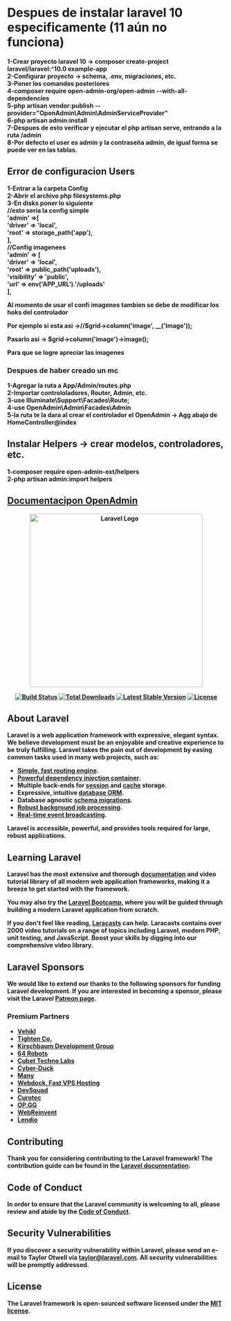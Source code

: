 <h1>Despues de instalar laravel 10 especificamente <strong>(11 aún no funciona)<strong></h1>

1-Crear proyecto laravel 10 -> composer create-project laravel/laravel:^10.0 example-app <br>
2-Configurar proyecto -> schema, .env, migraciones, etc. <br>
3-Poner los comandos posteriores <br>
4-composer require open-admin-org/open-admin --with-all-dependencies <br>
5-php artisan vendor:publish --provider="OpenAdmin\Admin\AdminServiceProvider" <br>
6-php artisan admin:install <br>
7-Despues de esto verificar y ejecutar el php artisan serve, entrando a la ruta /admin <br>
8-Por defecto el user es admin y la contraseña admin, de igual forma se puede ver en las tablas. <br>

<h2>Error de configuracion Users</h2> 
1-Entrar a la carpeta Config <br>
2-Abrir el archivo php filesystems.php <br>
3-En disks poner lo siguiente  <br>
//esto seria la config simple <br>
'admin' =>[ <br>
    'driver' => 'local', <br>
    'root' => storage_path('app'), <br>
], <br>
//Config imagenees <br>
'admin' => [ <br>
    'driver' => 'local', <br>
    'root' => public_path('uploads'), <br>
    'visibility' => 'public', <br>
    'url' => env('APP_URL').'/uploads' <br>
], <br>

<strong>Al momento de usar el confi imagenes tambien se debe de modificar los hoks del controlador</strong>
<p>Por ejemplo si esta asi ->//$grid->column('image', __('Image'));</p>
<p>Pasarlo asi -> $grid->column('image')->image();</p>
<p>Para que se logre apreciar las imagenes</p>

<h3>Despues de haber creado un mc </h3>
1-Agregar la ruta a App/Admin/routes.php <br> 
2-Importar controloladores, Router, Admin, etc.<br>
3-use Illuminate\Support\Facades\Route; <br> 
4-use OpenAdmin\Admin\Facades\Admin <br>
5-la ruta te la dara al crear el controlador el OpenAdmin -> Agg abajo de HomeController@index <br>

<h2>Instalar Helpers -> crear modelos, controladores, etc.</h2>
1-composer require open-admin-ext/helpers <br>
2-php artisan admin:import helpers <br>


<h2><a href="https://open-admin.org/docs" target="_blank">Documentacipon OpenAdmin</a></h2>

<p align="center"><a href="https://laravel.com" target="_blank"><img src="https://raw.githubusercontent.com/laravel/art/master/logo-lockup/5%20SVG/2%20CMYK/1%20Full%20Color/laravel-logolockup-cmyk-red.svg" width="400" alt="Laravel Logo"></a></p>

<p align="center">
<a href="https://github.com/laravel/framework/actions"><img src="https://github.com/laravel/framework/workflows/tests/badge.svg" alt="Build Status"></a>
<a href="https://packagist.org/packages/laravel/framework"><img src="https://img.shields.io/packagist/dt/laravel/framework" alt="Total Downloads"></a>
<a href="https://packagist.org/packages/laravel/framework"><img src="https://img.shields.io/packagist/v/laravel/framework" alt="Latest Stable Version"></a>
<a href="https://packagist.org/packages/laravel/framework"><img src="https://img.shields.io/packagist/l/laravel/framework" alt="License"></a>
</p>

## About Laravel

Laravel is a web application framework with expressive, elegant syntax. We believe development must be an enjoyable and creative experience to be truly fulfilling. Laravel takes the pain out of development by easing common tasks used in many web projects, such as:

- [Simple, fast routing engine](https://laravel.com/docs/routing).
- [Powerful dependency injection container](https://laravel.com/docs/container).
- Multiple back-ends for [session](https://laravel.com/docs/session) and [cache](https://laravel.com/docs/cache) storage.
- Expressive, intuitive [database ORM](https://laravel.com/docs/eloquent).
- Database agnostic [schema migrations](https://laravel.com/docs/migrations).
- [Robust background job processing](https://laravel.com/docs/queues).
- [Real-time event broadcasting](https://laravel.com/docs/broadcasting).

Laravel is accessible, powerful, and provides tools required for large, robust applications.

## Learning Laravel

Laravel has the most extensive and thorough [documentation](https://laravel.com/docs) and video tutorial library of all modern web application frameworks, making it a breeze to get started with the framework.

You may also try the [Laravel Bootcamp](https://bootcamp.laravel.com), where you will be guided through building a modern Laravel application from scratch.

If you don't feel like reading, [Laracasts](https://laracasts.com) can help. Laracasts contains over 2000 video tutorials on a range of topics including Laravel, modern PHP, unit testing, and JavaScript. Boost your skills by digging into our comprehensive video library.

## Laravel Sponsors

We would like to extend our thanks to the following sponsors for funding Laravel development. If you are interested in becoming a sponsor, please visit the Laravel [Patreon page](https://patreon.com/taylorotwell).

### Premium Partners

- **[Vehikl](https://vehikl.com/)**
- **[Tighten Co.](https://tighten.co)**
- **[Kirschbaum Development Group](https://kirschbaumdevelopment.com)**
- **[64 Robots](https://64robots.com)**
- **[Cubet Techno Labs](https://cubettech.com)**
- **[Cyber-Duck](https://cyber-duck.co.uk)**
- **[Many](https://www.many.co.uk)**
- **[Webdock, Fast VPS Hosting](https://www.webdock.io/en)**
- **[DevSquad](https://devsquad.com)**
- **[Curotec](https://www.curotec.com/services/technologies/laravel/)**
- **[OP.GG](https://op.gg)**
- **[WebReinvent](https://webreinvent.com/?utm_source=laravel&utm_medium=github&utm_campaign=patreon-sponsors)**
- **[Lendio](https://lendio.com)**

## Contributing

Thank you for considering contributing to the Laravel framework! The contribution guide can be found in the [Laravel documentation](https://laravel.com/docs/contributions).

## Code of Conduct

In order to ensure that the Laravel community is welcoming to all, please review and abide by the [Code of Conduct](https://laravel.com/docs/contributions#code-of-conduct).

## Security Vulnerabilities

If you discover a security vulnerability within Laravel, please send an e-mail to Taylor Otwell via [taylor@laravel.com](mailto:taylor@laravel.com). All security vulnerabilities will be promptly addressed.

## License

The Laravel framework is open-sourced software licensed under the [MIT license](https://opensource.org/licenses/MIT).
